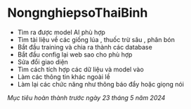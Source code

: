 # NongnghiepsoThaiBinh
- Tìm ra được model AI phù hợp
- Tìm tài liệu về các giống lúa , thuốc trừ sâu , phân bón 
- Bắt đầu training và chia ra thành các database
- Bắt đầu config lại web sao cho phù hợp
- Sửa đổi giao diện 
- Tìm cách tích hợp các dữ liệu và model vào
- Làm các thông tin khác ngoài lề
- Làm lại các chức năng như thông báo đẩy hoặc giọng nói

*Mục tiêu hoàn thành trước ngày 23 tháng 5 năm 2024*
